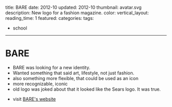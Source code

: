 title: BARE
date: 2012-10
updated: 2012-10
thumbnail: avatar.svg
description: New logo for a fashion magazine.
color:
vertical_layout:
reading_time: 1
featured:
categories:
tags:
- school
---

# BARE

<!-- motivation -->

- BARE was looking for a new identity.
- Wanted something that said art, lifestyle, not just fashion.
- also something more flexible, that could be used as an icon
- more recognizable, iconic
- old logo was joked about that it looked like the Sears logo. It was true.

<!-- old logo -->

<!-- new logo -->

- visit [BARE's website](http://www.baremagazine.org/)
